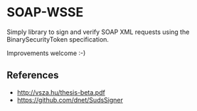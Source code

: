 SOAP-WSSE
=========

Simply library to sign and verify SOAP XML requests using the
BinarySecurityToken specification.

Improvements welcome :-)


References
----------
 - http://vsza.hu/thesis-beta.pdf
 - https://github.com/dnet/SudsSigner
